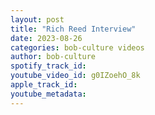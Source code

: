 ```yaml
---
layout: post
title: "Rich Reed Interview"
date: 2023-08-26
categories: bob-culture videos
author: bob-culture
spotify_track_id: 
youtube_video_id: g0IZoehO_8k
apple_track_id: 
youtube_metadata: 
---
```

